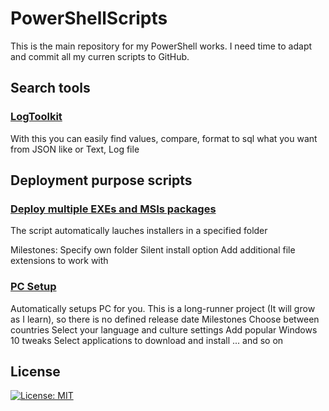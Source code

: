 # PowerShellScripts
This is the main repository for my PowerShell works. I need time to adapt and commit all my curren scripts to GitHub.
## Search tools
### [LogToolkit](/Up%20To%20Date/Text%20Sort/LogToolkit.ps1)
With this you can easily find values, compare, format to sql what you want from JSON like or Text, Log file
## Deployment purpose scripts
### [Deploy multiple EXEs and MSIs packages](/UpToDate/DeployExeAndMsi.ps1)
The script automatically lauches installers in a specified folder

Milestones:
Specify own folder
Silent install option
Add additional file extensions to work with

### [PC Setup](/UpToDate/ChangeTimeNameCulture.ps1)
Automatically setups PC for you. 
This is a long-runner project (It will grow as I learn), so there is no defined release date
Milestones
Choose between countries
Select your language and culture settings
Add popular Windows 10 tweaks
Select applications to download and install
... and so on
## License
[![License: MIT](https://img.shields.io/badge/License-MIT-yellow.svg)](https://opensource.org/licenses/MIT)
